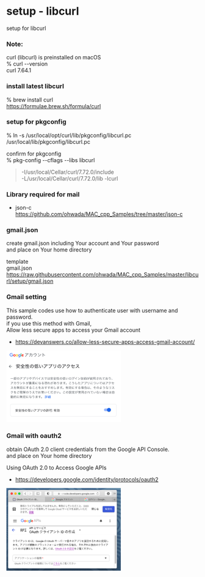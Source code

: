 setup - libcurl
===============

setup for libcurl <br/>


### Note: 
curl (libcurl) is preinstalled on macOS <br/>
% curl --version <br/>
curl 7.64.1  <br/>


###  install latest libcurl
% brew install curl <br/>
https://formulae.brew.sh/formula/curl <br/>

### setup for pkgconfig
% ln -s /usr/local/opt/curl/lib/pkgconfig/libcurl.pc /usr/local/lib/pkgconfig/libcurl.pc <br/>

confirm for pkgconfig <br/>
% pkg-config --cflags --libs libcurl <br/>
> -I/usr/local/Cellar/curl/7.72.0/include <br/>
> -L/usr/local/Cellar/curl/7.72.0/lib -lcurl <br/>


### Library required for mail
- json-c <br/>
https://github.com/ohwada/MAC_cpp_Samples/tree/master/json-c<br/>

### gmail.json
create gmail.json including Your account and Your password <br/>
and place on Your home directory <br/>

template <br/>
gmail.json <br/>
https://raw.githubusercontent.com/ohwada/MAC_cpp_Samples/master/libcurl/setup/gmail.json <br/>


### Gmail setting
This sample codes use how to authenticate user with username and password. <br/>
if you use this method with Gmail, <br/>
Allow less secure apps to access your Gmail account <br/>
- https://devanswers.co/allow-less-secure-apps-access-gmail-account/ <br/>

<img src="https://raw.githubusercontent.com/ohwada/MAC_cpp_Samples/master/libcurl/setup/images/google_acount.png" width="300" />

### Gmail with oauth2
obtain OAuth 2.0 client credentials from the Google API Console. <br/>
and place on Your home directory <br/>

Using OAuth 2.0 to Access Google APIs <br/> 
- https://developers.google.com/identity/protocols/oauth2 <br/>

<img src="https://raw.githubusercontent.com/ohwada/MAC_cpp_Samples/master/libcurl/setup/images/google_api_console.png" width="300" />
